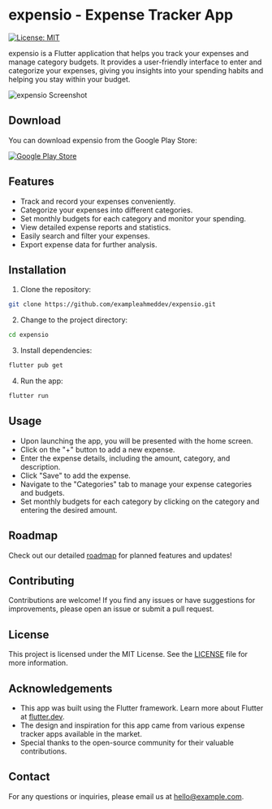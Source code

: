 # expensio - Expense Tracker App

[![License: MIT](https://img.shields.io/badge/License-MIT-yellow.svg)](https://opensource.org/licenses/MIT)

expensio is a Flutter application that helps you track your expenses and manage category budgets. It provides a user-friendly interface to enter and categorize your expenses, giving you insights into your spending habits and helping you stay within your budget.

![expensio Screenshot](screenshots/expensio_screenshot.jpg)


## Download

You can download expensio from the Google Play Store:

[![Google Play Store](https://img.shields.io/badge/Download-Play%20Store-brightgreen.svg)](https://play.google.com/store/apps/details?id=com.example.expensio)

## Features

- Track and record your expenses conveniently.
- Categorize your expenses into different categories.
- Set monthly budgets for each category and monitor your spending.
- View detailed expense reports and statistics.
- Easily search and filter your expenses.
- Export expense data for further analysis.

## Installation

1. Clone the repository:

```bash
git clone https://github.com/exampleahmeddev/expensio.git
```

2. Change to the project directory:

```bash
cd expensio
```

3. Install dependencies:

```bash
flutter pub get
```

4. Run the app:

```bash
flutter run
```

## Usage

- Upon launching the app, you will be presented with the home screen.
- Click on the "+" button to add a new expense.
- Enter the expense details, including the amount, category, and description.
- Click "Save" to add the expense.
- Navigate to the "Categories" tab to manage your expense categories and budgets.
- Set monthly budgets for each category by clicking on the category and entering the desired amount.

## Roadmap
Check out our detailed [roadmap](https://github.com/exampleahmeddev/expensio/blob/master/roadmap.md) for planned features and updates!

## Contributing

Contributions are welcome! If you find any issues or have suggestions for improvements, please open an issue or submit a pull request.

## License

This project is licensed under the MIT License. See the [LICENSE](LICENSE) file for more information.

## Acknowledgements

- This app was built using the Flutter framework. Learn more about Flutter at [flutter.dev](https://flutter.dev).
- The design and inspiration for this app came from various expense tracker apps available in the market.
- Special thanks to the open-source community for their valuable contributions.

## Contact

For any questions or inquiries, please email us at [hello@example.com](mailto:hello@example.com).

